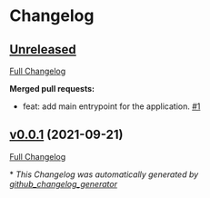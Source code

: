 # Changelog

## [Unreleased](https://github.com/HugoPelletier/ght/tree/HEAD)

[Full Changelog](https://github.com/HugoPelletier/ght/compare/v0.0.1...HEAD)

**Merged pull requests:**

- feat: add main entrypoint for the application. [\#1](https://github.com/HugoPelletier/ght/pull/1)

## [v0.0.1](https://github.com/HugoPelletier/ght/tree/v0.0.1) (2021-09-21)

[Full Changelog](https://github.com/HugoPelletier/ght/compare/a8887d9b8fbc59dca7343c58538dd9c516758743...v0.0.1)



\* *This Changelog was automatically generated by [github_changelog_generator](https://github.com/github-changelog-generator/github-changelog-generator)*
